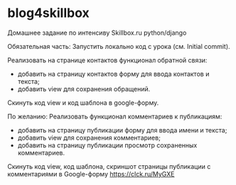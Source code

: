 # blog4skillbox
Домашнее задание по интенсиву Skillbox.ru python/django

Обязательная часть:
Запустить локально код с урока (см. Initial commit).

Реализовать на странице контактов функционал обратной связи:
- добавить на страницу контактов форму для ввода контактов и текста;
- добавить view для сохранения обращений.

Скинуть код view и код шаблона в google-форму.

По желанию:
Реализовать функционал комментариев к публикациям:
- добавить на страницу публикации форму для ввода имени и текста;
- добавить view для сохранения комментариев;
- добавить на страницу публикации просмотр сохраненных комментариев.

Скинуть код view, код шаблона, скриншот страницы публикации с комментариями в Google-форму https://clck.ru/MyGXE
